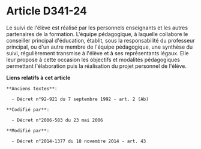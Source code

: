 # Article D341-24

Le suivi de l'élève est réalisé par les personnels enseignants et les autres partenaires de la formation. L'équipe
pédagogique, à laquelle collabore le conseiller principal d'éducation, établit, sous la responsabilité du professeur
principal, ou d'un autre membre de l'équipe pédagogique, une synthèse du suivi, régulièrement transmise à l'élève et à ses
représentants légaux. Elle leur propose à cette occasion les objectifs et modalités pédagogiques permettant l'élaboration
puis la réalisation du projet personnel de l'élève.

**Liens relatifs à cet article**

	**Anciens textes**:

	  - Décret n°92-921 du 7 septembre 1992 - art. 2 (Ab)

	**Codifié par**:

	  - Décret n°2006-583 du 23 mai 2006

	**Modifié par**:

	  - Décret n°2014-1377 du 18 novembre 2014 - art. 43

